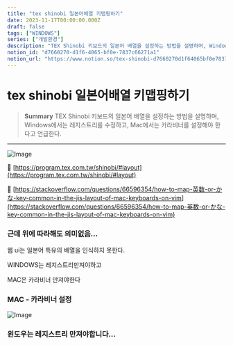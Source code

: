 ```yaml
---
title: "tex shinobi 일본어배열 키맵핑하기"
date: 2023-11-17T00:00:00.000Z
draft: false
tags: ["WINDOWS"]
series: ["개발환경"]
description: "TEX Shinobi 키보드의 일본어 배열을 설정하는 방법을 설명하며, Windows에서는 레지스트리를 수정하고, Mac에서는 카라비너를 설정해야 한다고 언급한다."
notion_id: "d7660270-d1f6-4065-bf0e-7837c66271a1"
notion_url: "https://www.notion.so/tex-shinobi-d7660270d1f64065bf0e7837c66271a1"
---
```


# tex shinobi 일본어배열 키맵핑하기

> **Summary**
> TEX Shinobi 키보드의 일본어 배열을 설정하는 방법을 설명하며, Windows에서는 레지스트리를 수정하고, Mac에서는 카라비너를 설정해야 한다고 언급한다.

---

![Image](https://prod-files-secure.s3.us-west-2.amazonaws.com/09ccd4d5-876c-4bba-bbdf-cc77a0a11257/46e17bd5-aea2-443c-b91a-32226bf0bf6a/Untitled.png?X-Amz-Algorithm=AWS4-HMAC-SHA256&X-Amz-Content-Sha256=UNSIGNED-PAYLOAD&X-Amz-Credential=ASIAZI2LB4666FGVBMIU%2F20250724%2Fus-west-2%2Fs3%2Faws4_request&X-Amz-Date=20250724T081018Z&X-Amz-Expires=3600&X-Amz-Security-Token=IQoJb3JpZ2luX2VjEAAaCXVzLXdlc3QtMiJHMEUCIQDxm1qKF%2BE10%2Fx3MZd5JEGyhuCLqGuCn9eNAAQ9N%2FsNdQIgQqUICb0IIPyfSZu%2Fx1LAk2A1bKsxV5RjFiBk1iHjsi4q%2FwMIKRAAGgw2Mzc0MjMxODM4MDUiDOquMTNnRiTHh0%2FF7SrcA0TBO0IEXbpCBz%2BAE8Uzu7QFxkKyzo1xnVWPWJipFnNvjk4%2Bces2S7Br3CqxUWbsQ0Jf%2FAjeImTJVgnuOL1Iv%2BabaSD6aE6ehKI198svKBHJJaUPxB0KY3mYAN3Go7HJlgc%2F8rnpew3nKZtrAyrq%2B5HjRWHuWOfQNrc%2FHVF3GTfwaMfrDNbkoGt2%2FJYfBufaffO3T2GbPFkIaXa6zjxpCoocy%2Bsku%2B01Gn4r0RkIBh5bAENPthKnI8ij4nsKxFEnsrmIPBpnZxJdK29CGujnkGU2rduhgaH7%2B2GDCZaUVxtMZvoHflJYYtvIIFDudpflrzsfnQQ5N09d8PAipTpJXUfC6uX3SXCKZd2Hlx8t8DTQ6KOtzmj2LrpUwnY8rLf8daiKmQHyUuuCeUqyCDeFvw%2FF83FkpLSVlAMc5dMKLe7dW%2BLSEnO7y3ARxmgGZPDlz5Yx%2BlSu8Wy3fNSEiEgZ6MsSBmP%2By9yaVYKm6TyJ9NbK6NbrxeLQNNdgmbSq%2Fk0nPXKqkPHqL3ftmZbmROdOgtLMqBsuFMQ6EJUGlW4nwnokEHgcj2CUdOEWpFuwoGd0cL0fNpDMEGRtvK25k6ChgLlyHm8RrjqfN3eR7Rjt3AXvod4N8oDl06fGri%2FVMJrPh8QGOqUB5MHbtXt6QgU3wOs8BMiggtWDa8coyz8BMs123kw3HwqBA8HO7WM6vDphKiDECCrR3GpV2IfrcDwtVHuMsw7PvapfMCfy88Xo7gEeGyx%2F0RZ%2F3LoHNAfk6sj%2BrhdZLpJO8impmHCM3u%2BEVG6Ea1R0vTb4kAmGn69Ffu47wi4PrN%2BEyoeiSncWzABSZGcRTS26B3IeBUfxIvCCf3xrWWzvzxQUP1qq&X-Amz-Signature=25ae0b0c3baf4617b2167ffb56501fcf0c91688845a7dad3461e75a1c8aeab4e&X-Amz-SignedHeaders=host&x-amz-checksum-mode=ENABLED&x-id=GetObject)

🔗 [https://program.tex.com.tw/shinobi/#layout](https://program.tex.com.tw/shinobi/#layout)

🔗 [https://stackoverflow.com/questions/66596354/how-to-map-英数-or-かな-key-common-in-the-jis-layout-of-mac-keyboards-on-vim](https://stackoverflow.com/questions/66596354/how-to-map-英数-or-かな-key-common-in-the-jis-layout-of-mac-keyboards-on-vim)


### 근데 위에 따라해도 의미없음…

웹 ui는 일본어 특유의 배열을 인식하지 못한다.

WINDOWS는 레지스트리만져야하고

MAC은 카라비너 만져야한다


### MAC - 카라비너 설정

![Image](https://prod-files-secure.s3.us-west-2.amazonaws.com/09ccd4d5-876c-4bba-bbdf-cc77a0a11257/75927f47-6071-4ccb-947b-e05b83ec407d/Untitled.png?X-Amz-Algorithm=AWS4-HMAC-SHA256&X-Amz-Content-Sha256=UNSIGNED-PAYLOAD&X-Amz-Credential=ASIAZI2LB4666FGVBMIU%2F20250724%2Fus-west-2%2Fs3%2Faws4_request&X-Amz-Date=20250724T081018Z&X-Amz-Expires=3600&X-Amz-Security-Token=IQoJb3JpZ2luX2VjEAAaCXVzLXdlc3QtMiJHMEUCIQDxm1qKF%2BE10%2Fx3MZd5JEGyhuCLqGuCn9eNAAQ9N%2FsNdQIgQqUICb0IIPyfSZu%2Fx1LAk2A1bKsxV5RjFiBk1iHjsi4q%2FwMIKRAAGgw2Mzc0MjMxODM4MDUiDOquMTNnRiTHh0%2FF7SrcA0TBO0IEXbpCBz%2BAE8Uzu7QFxkKyzo1xnVWPWJipFnNvjk4%2Bces2S7Br3CqxUWbsQ0Jf%2FAjeImTJVgnuOL1Iv%2BabaSD6aE6ehKI198svKBHJJaUPxB0KY3mYAN3Go7HJlgc%2F8rnpew3nKZtrAyrq%2B5HjRWHuWOfQNrc%2FHVF3GTfwaMfrDNbkoGt2%2FJYfBufaffO3T2GbPFkIaXa6zjxpCoocy%2Bsku%2B01Gn4r0RkIBh5bAENPthKnI8ij4nsKxFEnsrmIPBpnZxJdK29CGujnkGU2rduhgaH7%2B2GDCZaUVxtMZvoHflJYYtvIIFDudpflrzsfnQQ5N09d8PAipTpJXUfC6uX3SXCKZd2Hlx8t8DTQ6KOtzmj2LrpUwnY8rLf8daiKmQHyUuuCeUqyCDeFvw%2FF83FkpLSVlAMc5dMKLe7dW%2BLSEnO7y3ARxmgGZPDlz5Yx%2BlSu8Wy3fNSEiEgZ6MsSBmP%2By9yaVYKm6TyJ9NbK6NbrxeLQNNdgmbSq%2Fk0nPXKqkPHqL3ftmZbmROdOgtLMqBsuFMQ6EJUGlW4nwnokEHgcj2CUdOEWpFuwoGd0cL0fNpDMEGRtvK25k6ChgLlyHm8RrjqfN3eR7Rjt3AXvod4N8oDl06fGri%2FVMJrPh8QGOqUB5MHbtXt6QgU3wOs8BMiggtWDa8coyz8BMs123kw3HwqBA8HO7WM6vDphKiDECCrR3GpV2IfrcDwtVHuMsw7PvapfMCfy88Xo7gEeGyx%2F0RZ%2F3LoHNAfk6sj%2BrhdZLpJO8impmHCM3u%2BEVG6Ea1R0vTb4kAmGn69Ffu47wi4PrN%2BEyoeiSncWzABSZGcRTS26B3IeBUfxIvCCf3xrWWzvzxQUP1qq&X-Amz-Signature=da8fa6929246d3c0616fc05c87247c9c17698d15ab2de0ff4cd6b87b35332a6a&X-Amz-SignedHeaders=host&x-amz-checksum-mode=ENABLED&x-id=GetObject)


### 윈도우는 레지스트리 만져야합니다…

